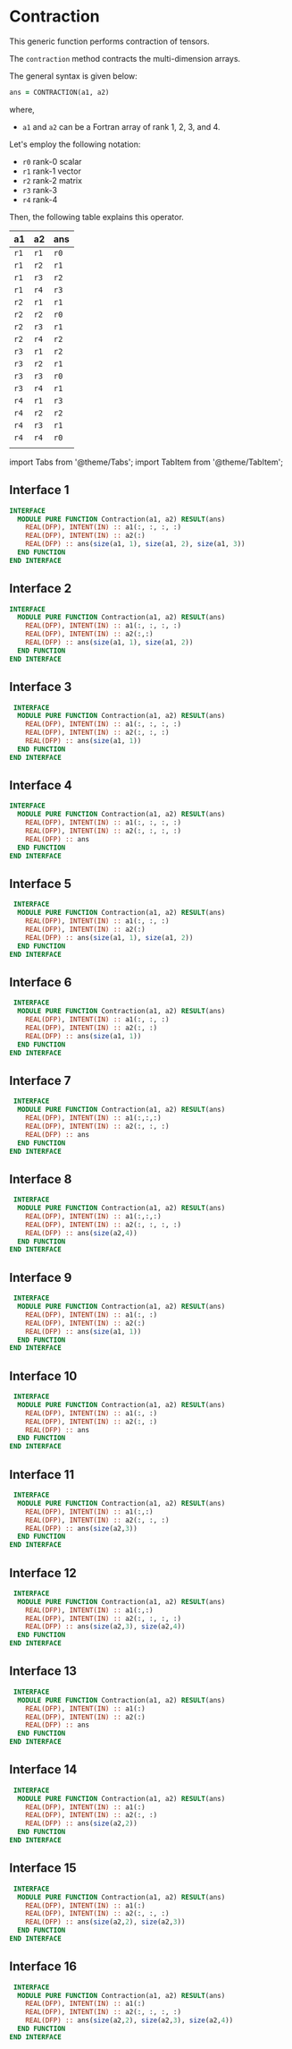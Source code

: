 # Contraction

This generic function performs contraction of tensors.

The `contraction` method contracts the multi-dimension arrays.

The general syntax is given below:

```fortran
ans = CONTRACTION(a1, a2)
```

where,

- `a1` and `a2` can be a Fortran array of rank 1, 2, 3, and 4.

Let's employ the following notation:

- `r0` rank-0 scalar
- `r1` rank-1 vector
- `r2` rank-2 matrix
- `r3` rank-3
- `r4` rank-4

Then, the following table explains this operator.

| a1   | a2   | ans  |
| ---- | ---- | ---- |
| `r1` | `r1` | `r0` |
| `r1` | `r2` | `r1` |
| `r1` | `r3` | `r2` |
| `r1` | `r4` | `r3` |
| `r2` | `r1` | `r1` |
| `r2` | `r2` | `r0` |
| `r2` | `r3` | `r1` |
| `r2` | `r4` | `r2` |
| `r3` | `r1` | `r2` |
| `r3` | `r2` | `r1` |
| `r3` | `r3` | `r0` |
| `r3` | `r4` | `r1` |
| `r4` | `r1` | `r3` |
| `r4` | `r2` | `r2` |
| `r4` | `r3` | `r1` |
| `r4` | `r4` | `r0` |
|      |      |      |

import Tabs from '@theme/Tabs';
import TabItem from '@theme/TabItem';

## Interface 1

<Tabs>
<TabItem value="interface" label="܀ Interface" default>

```fortran
INTERFACE
  MODULE PURE FUNCTION Contraction(a1, a2) RESULT(ans)
    REAL(DFP), INTENT(IN) :: a1(:, :, :, :)
    REAL(DFP), INTENT(IN) :: a2(:)
    REAL(DFP) :: ans(size(a1, 1), size(a1, 2), size(a1, 3))
  END FUNCTION
END INTERFACE
```

</TabItem>

<TabItem value="example" label="️܀ See example">

</TabItem>

<TabItem value="close" label="↢ ">

</TabItem>
</Tabs>

## Interface 2

<Tabs>
<TabItem value="interface" label="܀ Interface" default>

```fortran
INTERFACE
  MODULE PURE FUNCTION Contraction(a1, a2) RESULT(ans)
    REAL(DFP), INTENT(IN) :: a1(:, :, :, :)
    REAL(DFP), INTENT(IN) :: a2(:,:)
    REAL(DFP) :: ans(size(a1, 1), size(a1, 2))
  END FUNCTION
END INTERFACE
```

</TabItem>

<TabItem value="example" label="️܀ See example">

</TabItem>

<TabItem value="close" label="↢ ">

</TabItem>
</Tabs>

## Interface 3

<Tabs>
<TabItem value="interface" label="܀ Interface" default>

```fortran
 INTERFACE
  MODULE PURE FUNCTION Contraction(a1, a2) RESULT(ans)
    REAL(DFP), INTENT(IN) :: a1(:, :, :, :)
    REAL(DFP), INTENT(IN) :: a2(:, :, :)
    REAL(DFP) :: ans(size(a1, 1))
  END FUNCTION
END INTERFACE
```

</TabItem>

<TabItem value="example" label="️܀ See example">

</TabItem>

<TabItem value="close" label="↢ ">

</TabItem>
</Tabs>

## Interface 4

<Tabs>
<TabItem value="interface" label="܀ Interface" default>

```fortran
INTERFACE
  MODULE PURE FUNCTION Contraction(a1, a2) RESULT(ans)
    REAL(DFP), INTENT(IN) :: a1(:, :, :, :)
    REAL(DFP), INTENT(IN) :: a2(:, :, :, :)
    REAL(DFP) :: ans
  END FUNCTION
END INTERFACE
```

</TabItem>

<TabItem value="example" label="️܀ See example">

</TabItem>

<TabItem value="close" label="↢ ">

</TabItem>
</Tabs>

## Interface 5

<Tabs>
<TabItem value="interface" label="܀ Interface" default>

```fortran
 INTERFACE
  MODULE PURE FUNCTION Contraction(a1, a2) RESULT(ans)
    REAL(DFP), INTENT(IN) :: a1(:, :, :)
    REAL(DFP), INTENT(IN) :: a2(:)
    REAL(DFP) :: ans(size(a1, 1), size(a1, 2))
  END FUNCTION
END INTERFACE
```

</TabItem>

<TabItem value="example" label="️܀ See example">

</TabItem>

<TabItem value="close" label="↢ ">

</TabItem>
</Tabs>

## Interface 6

<Tabs>
<TabItem value="interface" label="܀ Interface" default>

```fortran
 INTERFACE
  MODULE PURE FUNCTION Contraction(a1, a2) RESULT(ans)
    REAL(DFP), INTENT(IN) :: a1(:, :, :)
    REAL(DFP), INTENT(IN) :: a2(:, :)
    REAL(DFP) :: ans(size(a1, 1))
  END FUNCTION
END INTERFACE
```

</TabItem>

<TabItem value="example" label="️܀ See example">

</TabItem>

<TabItem value="close" label="↢ ">

</TabItem>
</Tabs>

## Interface 7

<Tabs>
<TabItem value="interface" label="܀ Interface" default>

```fortran
 INTERFACE
  MODULE PURE FUNCTION Contraction(a1, a2) RESULT(ans)
    REAL(DFP), INTENT(IN) :: a1(:,:,:)
    REAL(DFP), INTENT(IN) :: a2(:, :, :)
    REAL(DFP) :: ans
  END FUNCTION
END INTERFACE
```

</TabItem>

<TabItem value="example" label="️܀ See example">

</TabItem>

<TabItem value="close" label="↢ ">

</TabItem>
</Tabs>

## Interface 8

<Tabs>
<TabItem value="interface" label="܀ Interface" default>

```fortran
 INTERFACE
  MODULE PURE FUNCTION Contraction(a1, a2) RESULT(ans)
    REAL(DFP), INTENT(IN) :: a1(:,:,:)
    REAL(DFP), INTENT(IN) :: a2(:, :, :, :)
    REAL(DFP) :: ans(size(a2,4))
  END FUNCTION
END INTERFACE
```

</TabItem>

<TabItem value="example" label="️܀ See example">

</TabItem>

<TabItem value="close" label="↢ ">

</TabItem>
</Tabs>

## Interface 9

<Tabs>
<TabItem value="interface" label="܀ Interface" default>

```fortran
 INTERFACE
  MODULE PURE FUNCTION Contraction(a1, a2) RESULT(ans)
    REAL(DFP), INTENT(IN) :: a1(:, :)
    REAL(DFP), INTENT(IN) :: a2(:)
    REAL(DFP) :: ans(size(a1, 1))
  END FUNCTION
END INTERFACE
```

</TabItem>

<TabItem value="example" label="️܀ See example">

</TabItem>

<TabItem value="close" label="↢ ">

</TabItem>
</Tabs>

## Interface 10

<Tabs>
<TabItem value="interface" label="܀ Interface" default>

```fortran
 INTERFACE
  MODULE PURE FUNCTION Contraction(a1, a2) RESULT(ans)
    REAL(DFP), INTENT(IN) :: a1(:, :)
    REAL(DFP), INTENT(IN) :: a2(:, :)
    REAL(DFP) :: ans
  END FUNCTION
END INTERFACE
```

</TabItem>

<TabItem value="example" label="️܀ See example">

</TabItem>

<TabItem value="close" label="↢ ">

</TabItem>
</Tabs>

## Interface 11

<Tabs>
<TabItem value="interface" label="܀ Interface" default>

```fortran
 INTERFACE
  MODULE PURE FUNCTION Contraction(a1, a2) RESULT(ans)
    REAL(DFP), INTENT(IN) :: a1(:,:)
    REAL(DFP), INTENT(IN) :: a2(:, :, :)
    REAL(DFP) :: ans(size(a2,3))
  END FUNCTION
END INTERFACE
```

</TabItem>

<TabItem value="example" label="️܀ See example">

</TabItem>

<TabItem value="close" label="↢ ">

</TabItem>
</Tabs>

## Interface 12

<Tabs>
<TabItem value="interface" label="܀ Interface" default>

```fortran
 INTERFACE
  MODULE PURE FUNCTION Contraction(a1, a2) RESULT(ans)
    REAL(DFP), INTENT(IN) :: a1(:,:)
    REAL(DFP), INTENT(IN) :: a2(:, :, :, :)
    REAL(DFP) :: ans(size(a2,3), size(a2,4))
  END FUNCTION
END INTERFACE
```

</TabItem>

<TabItem value="example" label="️܀ See example">

</TabItem>

<TabItem value="close" label="↢ ">

</TabItem>
</Tabs>

## Interface 13

<Tabs>
<TabItem value="interface" label="܀ Interface" default>

```fortran
 INTERFACE
  MODULE PURE FUNCTION Contraction(a1, a2) RESULT(ans)
    REAL(DFP), INTENT(IN) :: a1(:)
    REAL(DFP), INTENT(IN) :: a2(:)
    REAL(DFP) :: ans
  END FUNCTION
END INTERFACE
```

</TabItem>

<TabItem value="example" label="️܀ See example">

</TabItem>

<TabItem value="close" label="↢ ">

</TabItem>
</Tabs>

## Interface 14

<Tabs>
<TabItem value="interface" label="܀ Interface" default>

```fortran
 INTERFACE
  MODULE PURE FUNCTION Contraction(a1, a2) RESULT(ans)
    REAL(DFP), INTENT(IN) :: a1(:)
    REAL(DFP), INTENT(IN) :: a2(:, :)
    REAL(DFP) :: ans(size(a2,2))
  END FUNCTION
END INTERFACE
```

</TabItem>

<TabItem value="example" label="️܀ See example">

</TabItem>

<TabItem value="close" label="↢ ">

</TabItem>
</Tabs>

## Interface 15

<Tabs>
<TabItem value="interface" label="܀ Interface" default>

```fortran
 INTERFACE
  MODULE PURE FUNCTION Contraction(a1, a2) RESULT(ans)
    REAL(DFP), INTENT(IN) :: a1(:)
    REAL(DFP), INTENT(IN) :: a2(:, :, :)
    REAL(DFP) :: ans(size(a2,2), size(a2,3))
  END FUNCTION
END INTERFACE
```

</TabItem>

<TabItem value="example" label="️܀ See example">

</TabItem>

<TabItem value="close" label="↢ ">

</TabItem>
</Tabs>

## Interface 16

<Tabs>
<TabItem value="interface" label="܀ Interface" default>

```fortran
 INTERFACE
  MODULE PURE FUNCTION Contraction(a1, a2) RESULT(ans)
    REAL(DFP), INTENT(IN) :: a1(:)
    REAL(DFP), INTENT(IN) :: a2(:, :, :, :)
    REAL(DFP) :: ans(size(a2,2), size(a2,3), size(a2,4))
  END FUNCTION
END INTERFACE
```

</TabItem>

<TabItem value="example" label="️܀ See example">

</TabItem>

<TabItem value="close" label="↢ ">

</TabItem>
</Tabs>
